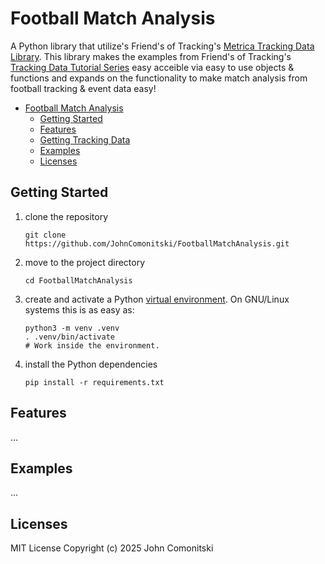 # Football Match Analysis

A Python library that utilize's Friend's of Tracking's [Metrica Tracking Data Library](https://github.com/Friends-of-Tracking-Data-FoTD/LaurieOnTracking). This library makes the examples from Friend's of Tracking's [Tracking Data Tutorial Series](https://www.youtube.com/watch?v=8TrleFklEsE) easy acceible via easy to use objects & functions and expands on the functionality to make match analysis from football tracking & event data easy!

<!--TOC-->

- [Football Match Analysis](#footbal-match-analysis)
  - [Getting Started](#getting-started)
  - [Features](#features)
  - [Getting Tracking Data](#getting-tracking-data)
  - [Examples](#examples)
  - [Licenses](#license)


## Getting Started

1. clone the repository

   ```shell
   git clone https://github.com/JohnComonitski/FootballMatchAnalysis.git
   ```

2. move to the project directory

   ```shell
   cd FootballMatchAnalysis
   ```

3. create and activate a Python
   [virtual environment](https://docs.python.org/3/library/venv.html#creating-virtual-environments).
   On GNU/Linux systems this is as easy as:

   ```shell
   python3 -m venv .venv
   . .venv/bin/activate
   # Work inside the environment.
   ```

4. install the Python dependencies

   ```shell
   pip install -r requirements.txt
   ```

## Features
...

## Examples
...

## Licenses
MIT License
Copyright (c) 2025 John Comonitski
